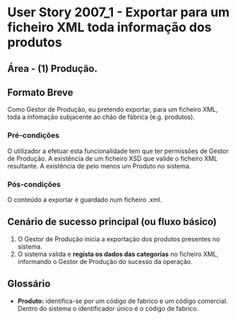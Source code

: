 # User Story 2007_1 - Exportar para um ficheiro XML toda informação dos produtos

## Área - (1) Produção.

## Formato Breve

Como Gestor de Produção, eu pretendo exportar, para um ficheiro XML, toda a infomação subjacente ao chão de fábrica (e.g. produtos).

### Pré-condições

O utilizador a efetuar esta funcionalidade tem que ter permissões de Gestor de Produção.
A existência de um ficheiro XSD que valide o ficheiro XML resultante.
A existência de pelo menos um Produto no sistema.

### Pós-condições

O conteúdo a exportar é guardado num ficheiro .xml.

## Cenário de sucesso principal (ou fluxo básico)

1. O Gestor de Produção inicia a exportação dos produtos presentes no sistema. 
2. O sistema valida e **regista os dados das categorias** no ficheiro XML, informando o Gestor de Produção do sucesso da operação.



## Glossário

- **Produto:** identifica-se por um código de fabrico e um código comercial. Dentro do sistema o identificador único é o código de fabrico.